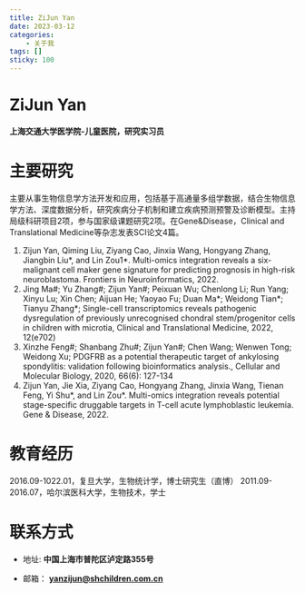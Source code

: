 ```yaml
---
title: ZiJun Yan
date: 2023-03-12
categories: 
	- 关于我
tags: []
sticky: 100
---
```



# ZiJun Yan
**上海交通大学医学院-儿童医院，研究实习员**

# 主要研究

主要从事生物信息学方法开发和应用，包括基于高通量多组学数据，结合生物信息学方法、深度数据分析，研究疾病分子机制和建立疾病预测预警及诊断模型。主持局级科研项目2项，参与国家级课题研究2项。在Gene&Disease，Clinical and Translational Medicine等杂志发表SCI论文4篇。

1)	Zijun Yan, Qiming Liu, Ziyang Cao, Jinxia Wang, Hongyang Zhang, Jiangbin Liu*, and Lin Zou1*. Multi-omics integration reveals a six-malignant cell maker gene signature for predicting prognosis in high-risk neuroblastoma. Frontiers in Neuroinformatics, 2022.
2)	Jing Ma#; Yu Zhang#; Zijun Yan#; Peixuan Wu; Chenlong Li; Run Yang; Xinyu Lu; Xin Chen; Aijuan He; Yaoyao Fu; Duan Ma*; Weidong Tian*; Tianyu Zhang*; Single-cell transcriptomics reveals pathogenic dysregulation of previously unrecognised chondral stem/progenitor cells in children with microtia, Clinical and Translational Medicine, 2022, 12(e702) 
3)	Xinzhe Feng#; Shanbang Zhu#; Zijun Yan#; Chen Wang; Wenwen Tong; Weidong Xu; PDGFRB as a potential therapeutic target of ankylosing spondylitis: validation following bioinformatics analysis., Cellular and Molecular Biology, 2020, 66(6): 127-134 
4)	Zijun Yan, Jie Xia, Ziyang Cao, Hongyang Zhang, Jinxia Wang, Tienan Feng, Yi Shu*, and Lin Zou*. Multi-omics integration reveals potential stage-specific druggable targets in T-cell acute lymphoblastic leukemia. Gene & Disease, 2022. 

# 教育经历

2016.09-1022.01，复旦大学，生物统计学，博士研究生（直博）
2011.09-2016.07，哈尔滨医科大学，生物技术，学士

# 联系方式

-   地址: **中国上海市普陀区泸定路355号**
    
-  邮箱： **yanzijun@shchildren.com.cn**
